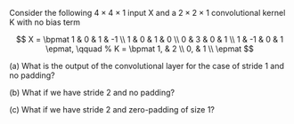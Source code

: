 Consider the following $4\times 4 \times 1$ input X and a $2\times 2 \times 1$ convolutional kernel K with no bias term 

$$
X = 
\bpmat
1 & 0 & 1 & -1 \\
1 & 0 & 1 & 0 \\
0 & 3 & 0 & 1 \\
1 & -1 & 0 & 1
\epmat, \qquad
% 
K = \bpmat
1, & 2 \\
0, & 1 \\
\epmat
$$

(a) What is the output of the convolutional layer for the case of stride 1 and no padding? 

(b) What if we have stride 2 and no padding?

(c) What if we have stride 2 and zero-padding of size 1?